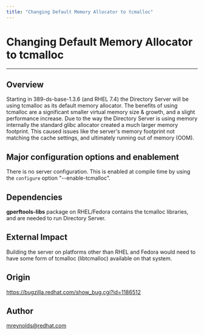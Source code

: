 ```yaml
---
title: "Changing Default Memory Allocator to tcmalloc"
---
```


# Changing Default Memory Allocator to tcmalloc
----------------

Overview
--------

Starting in 389-ds-base-1.3.6 (and RHEL 7.4) the Directory Server will be using tcmalloc as its default memory allocator.  The benefits of using tcmalloc are a significant smaller virtual memory size & growth, and a slight performance increase.  Due to the way the Directory Server is using memory internally the standard glibc allocator created a much larger memory footprint.  This caused issues like the server's memory footprint not matching the cache settings, and ultimately running out of memory (OOM). 

Major configuration options and enablement
------------------------------------------

There is no server configuration.  This is enabled at compile time by using the ``configure`` option "--enable-tcmalloc".

Dependencies
------------

**gperftools-libs** package on RHEL/Fedora contains the tcmalloc libraries, and are needed to run Directory Server.

External Impact
---------------

Building the server on platforms other than RHEL and Fedora would need to have some form of tcmalloc (libtcmalloc) available on that system.

Origin
-------------

https://bugzilla.redhat.com/show_bug.cgi?id=1186512

Author
------

<mreynolds@redhat.com>
